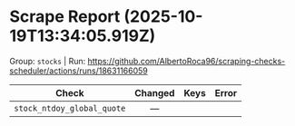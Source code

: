 # Scrape Report (2025-10-19T13:34:05.919Z)

Group: `stocks`  |  Run: https://github.com/AlbertoRoca96/scraping-checks-scheduler/actions/runs/18631166059

| Check | Changed | Keys | Error |
|---|:---:|:--|:--|
| `stock_ntdoy_global_quote` | — |  |  |
